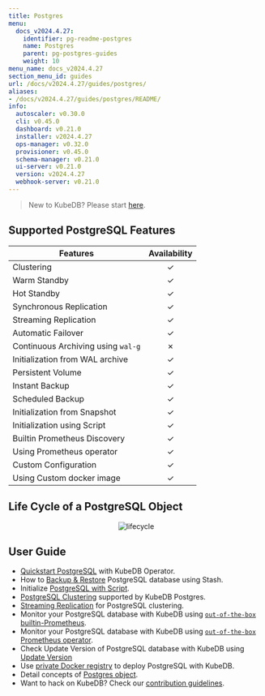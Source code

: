 ```yaml
---
title: Postgres
menu:
  docs_v2024.4.27:
    identifier: pg-readme-postgres
    name: Postgres
    parent: pg-postgres-guides
    weight: 10
menu_name: docs_v2024.4.27
section_menu_id: guides
url: /docs/v2024.4.27/guides/postgres/
aliases:
- /docs/v2024.4.27/guides/postgres/README/
info:
  autoscaler: v0.30.0
  cli: v0.45.0
  dashboard: v0.21.0
  installer: v2024.4.27
  ops-manager: v0.32.0
  provisioner: v0.45.0
  schema-manager: v0.21.0
  ui-server: v0.21.0
  version: v2024.4.27
  webhook-server: v0.21.0
---
```


> New to KubeDB? Please start [here](/docs/v2024.4.27/README).

## Supported PostgreSQL Features

| Features                           | Availability |
| ---------------------------------- |:------------:|
| Clustering                         |   &#10003;   |
| Warm Standby                       |   &#10003;   |
| Hot Standby                        |   &#10003;   |
| Synchronous Replication            |   &#10003;   |
| Streaming Replication              |   &#10003;   |
| Automatic Failover                 |   &#10003;   |
| Continuous Archiving using `wal-g` |   &#10007;   |
| Initialization from WAL archive    |   &#10003;   |
| Persistent Volume                  |   &#10003;   |
| Instant Backup                     |   &#10003;   |
| Scheduled Backup                   |   &#10003;   |
| Initialization from Snapshot       |   &#10003;   |
| Initialization using Script        |   &#10003;   |
| Builtin Prometheus Discovery       |   &#10003;   |
| Using Prometheus operator          |   &#10003;   |
| Custom Configuration               |   &#10003;   |
| Using Custom docker image          |   &#10003;   |

## Life Cycle of a PostgreSQL Object

<p align="center">
  <img alt="lifecycle"  src="/docs/v2024.4.27/images/postgres/lifecycle.png">
</p>

## User Guide

- [Quickstart PostgreSQL](/docs/v2024.4.27/guides/postgres/quickstart/quickstart) with KubeDB Operator.
- How to [Backup & Restore](/docs/v2024.4.27/guides/postgres/backup/overview/) PostgreSQL database using Stash.
- Initialize [PostgreSQL with Script](/docs/v2024.4.27/guides/postgres/initialization/script_source).
- [PostgreSQL Clustering](/docs/v2024.4.27/guides/postgres/clustering/ha_cluster) supported by KubeDB Postgres.
- [Streaming Replication](/docs/v2024.4.27/guides/postgres/clustering/streaming_replication) for PostgreSQL clustering.
- Monitor your PostgreSQL database with KubeDB using [`out-of-the-box` builtin-Prometheus](/docs/v2024.4.27/guides/postgres/monitoring/using-builtin-prometheus).
- Monitor your PostgreSQL database with KubeDB using [`out-of-the-box` Prometheus operator](/docs/v2024.4.27/guides/postgres/monitoring/using-prometheus-operator).
- Check Update Version of PostgreSQL database with KubeDB using [Update Version](/docs/v2024.4.27/guides/postgres/update-version/versionupgrading)
- Use [private Docker registry](/docs/v2024.4.27/guides/postgres/private-registry/using-private-registry) to deploy PostgreSQL with KubeDB.
- Detail concepts of [Postgres object](/docs/v2024.4.27/guides/postgres/concepts/postgres).
- Want to hack on KubeDB? Check our [contribution guidelines](/docs/v2024.4.27/CONTRIBUTING).
